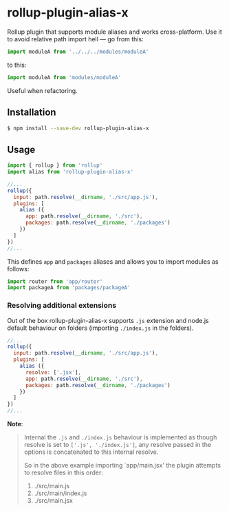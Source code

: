 # rollup-plugin-alias-x

Rollup plugin that supports module aliases and works cross-platform. Use it to avoid relative path import hell — go from this:

```js
import moduleA from '../../../modules/moduleA'
```

to this:

```js
import moduleA from 'modules/moduleA'
```

Useful when refactoring.

## Installation

```sh
$ npm install --save-dev rollup-plugin-alias-x
```

## Usage

```js
import { rollup } from 'rollup'
import alias from 'rollup-plugin-alias-x'

//...
rollup({
  input: path.resolve(__dirname, './src/app.js'),
  plugins: [
    alias ({
      app: path.resolve(__dirname, './src'),
      packages: path.resolve(__dirname, './packages')
    })
  ]
})
//...
```

This defines `app` and `packages` aliases and allows you to import modules as follows:

```js
import router from 'app/router'
import packageA from 'packages/packageA'
```

### Resolving additional extensions

Out of the box rollup-plugin-alias-x supports `.js` extension and node.js default behaviour on folders (importing `./index.js` in the folders).



```js
//...
rollup({
  input: path.resolve(__dirname, './src/app.js'),
  plugins: [
    alias ({
      resolve: ['.jsx'],
      app: path.resolve(__dirname, './src'),
      packages: path.resolve(__dirname, './packages')
    })
  ]
})
//...
```

**Note**:  
> Internal the `.js` and `./index.js` behaviour is implemented as though resolve is set to `['.js', './index.js']`, any resolve passed in the options is concatenated to this internal resolve.
>
> So in the above example importing `app/main.jsx' the plugin attempts to resolve files in this order:
>
> 1. ./src/main.js
> 2. ./src/main/index.js
> 3. ./src/main.jsx